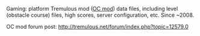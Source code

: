Gaming: platform Tremulous mod ([OC mod](https://github.com/bairyn/obstacle/))
data files, including level (obstacle course) files, high scores, server
configuration, etc.  Since ~2008.

OC mod forum post: http://tremulous.net/forum/index.php?topic=12579.0
